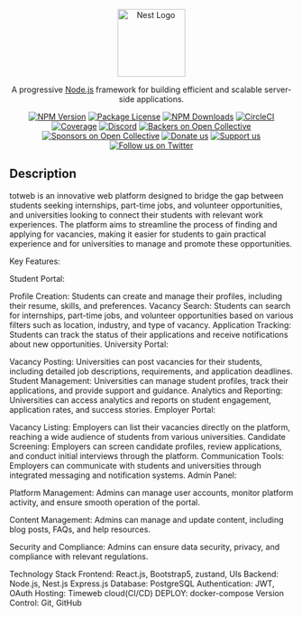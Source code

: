 <p align="center">
  <a href="http://nestjs.com/" target="blank"><img src="https://nestjs.com/img/logo-small.svg" width="120" alt="Nest Logo" /></a>
</p>

[circleci-image]: https://img.shields.io/circleci/build/github/nestjs/nest/master?token=abc123def456
[circleci-url]: https://circleci.com/gh/nestjs/nest

  <p align="center">A progressive <a href="http://nodejs.org" target="_blank">Node.js</a> framework for building efficient and scalable server-side applications.</p>
    <p align="center">
<a href="https://www.npmjs.com/~nestjscore" target="_blank"><img src="https://img.shields.io/npm/v/@nestjs/core.svg" alt="NPM Version" /></a>
<a href="https://www.npmjs.com/~nestjscore" target="_blank"><img src="https://img.shields.io/npm/l/@nestjs/core.svg" alt="Package License" /></a>
<a href="https://www.npmjs.com/~nestjscore" target="_blank"><img src="https://img.shields.io/npm/dm/@nestjs/common.svg" alt="NPM Downloads" /></a>
<a href="https://circleci.com/gh/nestjs/nest" target="_blank"><img src="https://img.shields.io/circleci/build/github/nestjs/nest/master" alt="CircleCI" /></a>
<a href="https://coveralls.io/github/nestjs/nest?branch=master" target="_blank"><img src="https://coveralls.io/repos/github/nestjs/nest/badge.svg?branch=master#9" alt="Coverage" /></a>
<a href="https://discord.gg/G7Qnnhy" target="_blank"><img src="https://img.shields.io/badge/discord-online-brightgreen.svg" alt="Discord"/></a>
<a href="https://opencollective.com/nest#backer" target="_blank"><img src="https://opencollective.com/nest/backers/badge.svg" alt="Backers on Open Collective" /></a>
<a href="https://opencollective.com/nest#sponsor" target="_blank"><img src="https://opencollective.com/nest/sponsors/badge.svg" alt="Sponsors on Open Collective" /></a>
  <a href="https://paypal.me/kamilmysliwiec" target="_blank"><img src="https://img.shields.io/badge/Donate-PayPal-ff3f59.svg" alt="Donate us"/></a>
    <a href="https://opencollective.com/nest#sponsor"  target="_blank"><img src="https://img.shields.io/badge/Support%20us-Open%20Collective-41B883.svg" alt="Support us"></a>
  <a href="https://twitter.com/nestframework" target="_blank"><img src="https://img.shields.io/twitter/follow/nestframework.svg?style=social&label=Follow" alt="Follow us on Twitter"></a>
</p>
  <!--[![Backers on Open Collective](https://opencollective.com/nest/backers/badge.svg)](https://opencollective.com/nest#backer)
  [![Sponsors on Open Collective](https://opencollective.com/nest/sponsors/badge.svg)](https://opencollective.com/nest#sponsor)-->

## Description

totweb is an innovative web platform designed to bridge the gap between students seeking internships, part-time jobs, and volunteer opportunities, and universities looking to connect their students with relevant work experiences. The platform aims to streamline the process of finding and applying for vacancies, making it easier for students to gain practical experience and for universities to manage and promote these opportunities.

Key Features:

Student Portal:

  Profile Creation: Students can create and manage their profiles, including their resume, skills, and preferences.
    Vacancy Search: Students can search for internships, part-time jobs, and volunteer opportunities based on various filters such as location, industry, and type of vacancy.
    Application Tracking: Students can track the status of their applications and receive notifications about new opportunities.
University Portal:

  Vacancy Posting: Universities can post vacancies for their students, including detailed job descriptions, requirements, and application deadlines.
    Student Management: Universities can manage student profiles, track their applications, and provide support and guidance.
    Analytics and Reporting: Universities can access analytics and reports on student engagement, application rates, and success stories.
Employer Portal:

  Vacancy Listing: Employers can list their vacancies directly on the platform, reaching a wide audience of students from various universities.
    Candidate Screening: Employers can screen candidate profiles, review applications, and conduct initial interviews through the platform.
    Communication Tools: Employers can communicate with students and universities through integrated messaging and notification systems.
  Admin Panel:

  Platform Management: Admins can manage user accounts, monitor platform activity, and ensure smooth operation of the portal.

  Content Management: Admins can manage and update content, including blog posts, FAQs, and help resources.
  
  Security and Compliance: Admins can ensure data security, privacy, and compliance with relevant regulations.

Technology Stack
  Frontend: React.js, Bootstrap5, zustand, UIs
  Backend: Node.js, Nest.js Express.js
  Database: PostgreSQL
  Authentication: JWT, OAuth
  Hosting: Timeweb cloud(CI/CD)
  DEPLOY: docker-compose
  Version Control: Git, GitHub

